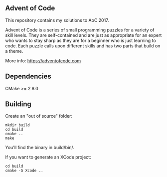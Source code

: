 Advent of Code
--------------
This repository contains my solutions to AoC 2017. 

Advent of Code is a series of small programming puzzles for a variety of skill levels. They are self-contained and are just as appropriate for an expert who wants to stay sharp as they are for a beginner who is just learning to code. Each puzzle calls upon different skills and has two parts that build on a theme.

More info: https://adventofcode.com

Dependencies
-----------------

CMake >= 2.8.0

Building
-------------

Create an "out of source" folder:

```
mkdir build
cd build
cmake ..
make
```

You'll find the binary in build/bin/.

If you want to generate an XCode project:

```
cd build
cmake -G Xcode ..
```






